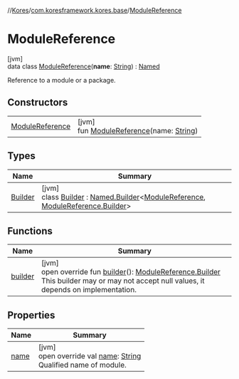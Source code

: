 //[Kores](../../../index.md)/[com.koresframework.kores.base](../index.md)/[ModuleReference](index.md)

# ModuleReference

[jvm]\
data class [ModuleReference](index.md)(**name**: [String](https://kotlinlang.org/api/latest/jvm/stdlib/kotlin/-string/index.html)) : [Named](../-named/index.md)

Reference to a module or a package.

## Constructors

| | |
|---|---|
| [ModuleReference](-module-reference.md) | [jvm]<br>fun [ModuleReference](-module-reference.md)(name: [String](https://kotlinlang.org/api/latest/jvm/stdlib/kotlin/-string/index.html)) |

## Types

| Name | Summary |
|---|---|
| [Builder](-builder/index.md) | [jvm]<br>class [Builder](-builder/index.md) : [Named.Builder](../-named/-builder/index.md)<[ModuleReference](index.md), [ModuleReference.Builder](-builder/index.md)> |

## Functions

| Name | Summary |
|---|---|
| [builder](builder.md) | [jvm]<br>open override fun [builder](builder.md)(): [ModuleReference.Builder](-builder/index.md)<br>This builder may or may not accept null values, it depends on implementation. |

## Properties

| Name | Summary |
|---|---|
| [name](name.md) | [jvm]<br>open override val [name](name.md): [String](https://kotlinlang.org/api/latest/jvm/stdlib/kotlin/-string/index.html)<br>Qualified name of module. |
